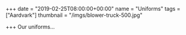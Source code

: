 +++
date = "2019-02-25T08:00:00+00:00"
name = "Uniforms"
tags = ["Aardvark"]
thumbnail = "/imgs/blower-truck-500.jpg"

+++
Our uniforms...
